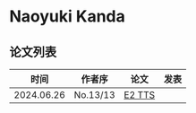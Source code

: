 # Naoyuki Kanda


## 论文列表

| 时间 | 作者序 | 论文 | 发表 |
|:-:|:-:|---|---|
| 2024.06.26 | No.13/13 | [E2 TTS](../Models/Flow/2024.06.26_E2_TTS.md) |